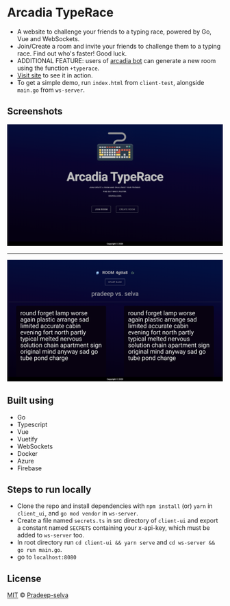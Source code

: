 # Arcadia TypeRace

- A website to challenge your friends to a typing race, powered by Go, Vue and WebSockets.
- Join/Create a room and invite your friends to challenge them to a typing race.
  Find out who's faster! Good luck.
- ADDITIONAL FEATURE: users of [arcadia bot](https://github.com/Pradeep-selva/Arcadia-Bot) can generate a new room using the function `+typerace`.
- [Visit site](https://arcadia-typerace.web.app/) to see it in action.
- To get a simple demo, run `index.html` from `client-test`, alongside `main.go` from `ws-server`.

## Screenshots

![home](./client-ui/src/assets/ss1.png)

---

![details](./client-ui/src/assets/ss2.png)

## Built using

- Go
- Typescript
- Vue
- Vuetify
- WebSockets
- Docker
- Azure
- Firebase

## Steps to run locally

- Clone the repo and install dependencies with `npm install` (or) `yarn` in `client_ui`, and `go mod vendor` in `ws-server`.
- Create a file named `secrets.ts` in src directory of `client-ui` and export a constant named `SECRETS` containing your x-api-key, which must be added to `ws-server` too.
- In root directory run `cd client-ui && yarn serve` and `cd ws-server && go run main.go`.
- go to `localhost:8080`

## License

[MIT](LICENSE) © [Pradeep-selva](https://github.com/Pradeep-selva)
